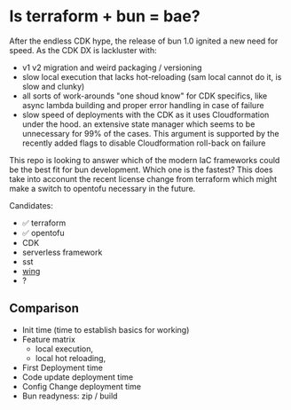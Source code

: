 # Is terraform + bun = bae?

After the endless CDK hype, the release of bun 1.0 ignited a new need for speed. As the CDK DX is
lackluster with:
- v1 v2 migration and weird packaging / versioning
- slow local execution that lacks hot-reloading (sam local cannot do it, is slow and clunky)
- all sorts of work-arounds "one shoud know" for CDK specifics, like async lambda building and
  proper error handling in case of failure
- slow speed of deployments with the CDK as it uses Cloudformation under the hood. an extensive
  state manager which seems to be unnecessary for 99% of the cases. This argument is supported by
  the recently added flags to disable Cloudformation roll-back on failure


This repo is looking to answer which of the modern IaC frameworks could be the best fit for bun
development. Which one is the fastest? This does take into acconunt the recent license change from
terraform which might make a switch to opentofu necessary in the future.


Candidates:
- ✅ terraform
- ✅ opentofu
- CDK
- serverless framework
- sst
- [wing](https://github.com/winglang/wing)
- ?

## Comparison

- Init time (time to establish basics for working)
- Feature matrix
  - local execution,
  - local hot reloading,
- First Deployment time
- Code update deployment time
- Config Change deployment time
- Bun readyness: zip / build
